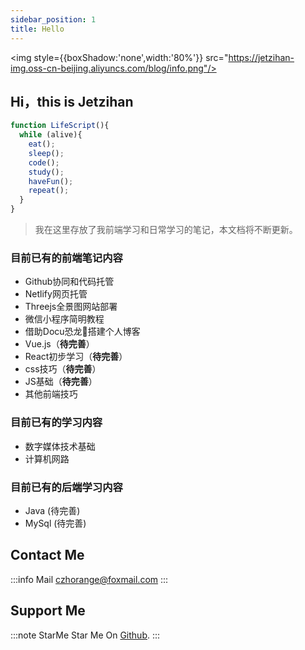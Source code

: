 ```yaml
---
sidebar_position: 1
title: Hello
---
```



<img style={{boxShadow:'none',width:'80%'}} src="https://jetzihan-img.oss-cn-beijing.aliyuncs.com/blog/info.png"/>

## Hi，this is Jetzihan  

```js
function LifeScript(){
  while (alive){
    eat();
    sleep();
    code();
    study();
    haveFun();
    repeat();
  }
}
```

> 我在这里存放了我前端学习和日常学习的笔记，本文档将不断更新。

### 目前已有的**前端笔记内容**  

- Github协同和代码托管
- Netlify网页托管
- Threejs全景图网站部署
- 微信小程序简明教程
- 借助Docu恐龙🦖搭建个人博客  
- Vue.js（**待完善**）
- React初步学习（**待完善**）
- css技巧（**待完善**）
- JS基础（**待完善**）
- 其他前端技巧

### 目前已有的**学习内容**  

- 数字媒体技术基础
- 计算机网路

### 目前已有的**后端学习内容**

- Java (待完善)
- MySql (待完善)

## Contact Me

:::info Mail
czhorange@foxmail.com
:::

## Support Me

:::note StarMe
Star Me On [Github](https://github.com/inannan423/inannan423.github.io).
:::
